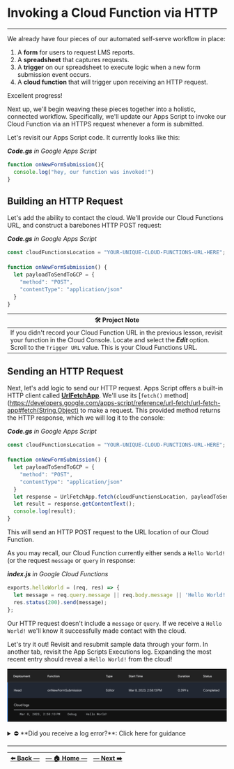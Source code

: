 # Invoking a Cloud Function via HTTP
---

We already have four pieces of our automated self-serve workflow in place:

1. A **form** for users to request LMS reports.
2. A **spreadsheet** that captures requests.
3. A **trigger** on our spreadsheet to execute logic when a new form submission event occurs.
4. A **cloud function** that will trigger upon receiving an HTTP request.

Excellent progress!

Next up, we'll begin weaving these pieces together into a holistic, connected workflow. Specifically, we'll update our Apps Script to invoke our Cloud Function via an HTTPS request whenever a form is submitted.

Let's revisit our Apps Script code. It currently looks like this:

_**Code.gs** in Google Apps Script_
```JavaScript
function onNewFormSubmission(){
  console.log("hey, our function was invoked!")
}
```

## Building an HTTP Request

Let's add the ability to contact the cloud. We'll provide our Cloud Functions URL, and construct a barebones HTTP POST request:

_**Code.gs** in Google Apps Script_
```javascript
const cloudFunctionsLocation = "YOUR-UNIQUE-CLOUD-FUNCTIONS-URL-HERE";

function onNewFormSubmission() {
  let payloadToSendToGCP = {
    "method": "POST",
    "contentType": "application/json"
  }
}
```

| 🛠️  Project Note |
|--------------------|
| If you didn't record your Cloud Function URL in the previous lesson, revisit your function in the Cloud Console. Locate and select the _**Edit**_ option. Scroll to the `Trigger URL` value. This is your Cloud Functions URL.  |

## Sending an HTTP Request

Next, let's add logic to send our HTTP request. Apps Script offers a built-in HTTP client called [**UrlFetchApp**](https://developers.google.com/apps-script/reference/url-fetch/url-fetch-app). We'll use its [`fetch()` method](https://developers.google.com/apps-script/reference/url-fetch/url-fetch-app#fetch(String,Object) to make a request. This provided method returns the HTTP response, which we will log it to the console:

_**Code.gs** in Google Apps Script_
```javascript
const cloudFunctionsLocation = "YOUR-UNIQUE-CLOUD-FUNCTIONS-URL-HERE";

function onNewFormSubmission() {
  let payloadToSendToGCP = {
    "method": "POST",
    "contentType": "application/json"
  }
  let response = UrlFetchApp.fetch(cloudFunctionsLocation, payloadToSendToGCP);
  let result = response.getContentText();
  console.log(result);
}
```

This will send an HTTP POST request to the URL location of our Cloud Function.

As you may recall, our Cloud Function currently either sends a `Hello World!` (or the request `message` or `query` in response:

_**index.js** in Google Cloud Functions_
```JavaScript
exports.helloWorld = (req, res) => {
  let message = req.query.message || req.body.message || 'Hello World!';
  res.status(200).send(message);
};
```

Our HTTP request doesn't include a `message` or  `query`. If we receive a `Hello World!` we'll know it successfully made contact with the cloud.

Let's try it out! Revisit and resubmit sample data through your form. In another tab, revisit the App Scripts Executions log. Expanding the most recent entry should reveal a `Hello World!` from the cloud!

![Executions log entry with Hello World message from GCP](../assets/images/successful_http_req_to_gcp.png)

<details><summary>⛔ **Did you receive a log error?**: Click here for guidance </summary>
<br>
<p>
If you received an Apps Script log error reading <b>Exception: You do not have permission to call UrlFetchApp.fetch.</b>, it is because Apps Script does not have authorization to make HTTP requests from your account.
</p>
<p>
To grant permissions, return to the Apps Script editor. Click <b><em>Run</b></em> (▶️). You'll see an <em>Authorization required</em> pop-up. Click <em>Review permissions</em>. You may receive another pop-up warning <em>Google hasn't verified this app</em>. At the bottom of this window is a tiny link reading <em>Advanced</em>. Click this. A menu will expand, reading <em>"Continue only if you understand the risks and trust the developer (YOUR-GOOGLE-ACCOUNT@gmail.com)."</em>
</p>
<p>
Now, this warning may feel alarming. But notice that the developer you are entrusting is <b><em>yourself</b></em>. You are granting yourself the ability to run `UrlFetchApp` on your own account. Click the small link reading <em>Go to Untitled project (unsafe)</em>. Click <em>Allow</em> in the next screen.
</p>
<p>
At the conclusion of this module, we'll give you a reminder to optionally revoke these permissions (along with disabling API keys and other sensitive information created for this course).
</p>
<p>
After allowing these permissions, revisit and repeat the instructions in the paragraph above this panel.
</details>

---

| [⬅️  Back —](./3.1_creating_a_google_cloud_function.md) | [— 🏠 Home —](https://github.com/courtneyphillips/project-canis-educere) | [— Next  ➡️](./3.3_sending_dynamic_parameters.md) |
| --- | --- | --- |
